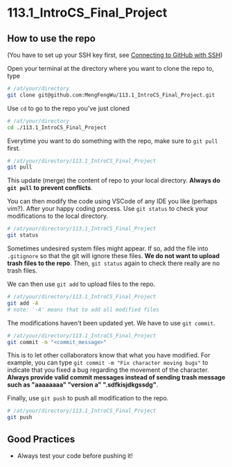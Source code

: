 # 113.1_IntroCS_Final_Project

## How to use the repo

(You have to set up your SSH key first, see [Connecting to GitHub with SSH](https://docs.github.com/en/authentication/connecting-to-github-with-ssh))

Open your terminal at the directory where you want to clone the repo to, type

```sh
# /at/your/directory
git clone git@github.com:MengFengWu/113.1_IntroCS_Final_Project.git
```

Use `cd` to go to the repo you've just cloned

```sh
# /at/your/directory
cd ./113.1_IntroCS_Final_Project
```

Everytime you want to do something with the repo, make sure to `git pull` first.

```sh
# /at/your/directory/113.1_IntroCS_Final_Project
git pull
```

This update (merge) the content of repo to your local directory. **Always do `git pull` to prevent conflicts**.

You can then modify the code using VSCode of any IDE you like (perhaps vim?). After your happy coding process. Use `git status` to check your modifications to the local directory.

```sh
# /at/your/directory/113.1_IntroCS_Final_Project
git status
```

Sometimes undesired system files might appear. If so, add the file into `.gitignore` so that the git will ignore these files. **We do not want to upload trash files to the repo**. Then, `git status` again to check there really are no trash files.

We can then use `git add` to upload files to the repo.

```sh
# /at/your/directory/113.1_IntroCS_Final_Project
git add -A
# note: '-A' means that to add all modified files
```

The modifications haven't been updated yet. We have to use `git commit`.

```sh
# /at/your/directory/113.1_IntroCS_Final_Project
git commit -m "<commit_message>"
```

This is to let other collaborators know that what you have modified. For example, you can type `git commit -m "Fix character moving bugs"` to indicate that you fixed a bug regarding the movement of the character. **Always provide valid commit messages instead of sending trash message such as "aaaaaaaa" "version a" ".sdfkisjdkgssdg"**.

Finally, use `git push` to push all modification to the repo.

```sh
# /at/your/directory/113.1_IntroCS_Final_Project
git push
```

## Good Practices

- Always test your code before pushing it!